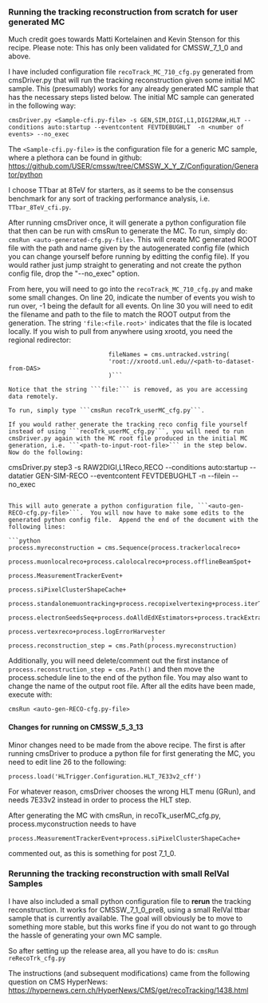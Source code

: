 ### Running the tracking reconstruction from scratch for user generated MC  

Much credit goes towards Matti Kortelainen and Kevin Stenson for this recipe.  Please note: This has only been validated for CMSSW_7_1_0 and above.  

I have included configuration file ```recoTrack_MC_710_cfg.py``` generated from cmsDriver.py that will run the tracking reconstruction given some initial MC sample.  This (presumably) works for any already generated MC sample that has the necessary steps listed below. The initial MC sample can generated in the following way:

```
cmsDriver.py <Sample-cfi.py-file> -s GEN,SIM,DIGI,L1,DIGI2RAW,HLT --conditions auto:startup --eventcontent FEVTDEBUGHLT  -n <number of events> --no_exec
```

The ```<Sample-cfi.py-file>``` is the configuration file for a generic MC sample, where a plethora can be found in github:
https://github.com/USER/cmssw/tree/CMSSW_X_Y_Z/Configuration/Generator/python

I choose TTbar at 8TeV for starters, as it seems to be the consensus benchmark for any sort of tracking performance analysis, i.e. ```TTbar_8TeV_cfi.py```. 

After running cmsDriver once, it will generate a python configuration file that then can be run with cmsRun to generate the MC.  To run, simply do: ```cmsRun <auto-generated-cfg.py-file>```.  This will create MC generated ROOT file with the path and name given by the autogenerated config file (which you can change yourself before running by editting the config file).  If you would rather just jump straight to generating and not create the python config file, drop the "--no_exec" option. 

From here, you will need to go into the ```recoTrack_MC_710_cfg.py``` and make some small changes. On line 20, indicate the number of events you wish to run over, -1 being the default for all events.  On line 30 you will need to edit the filename and path to the file to match the ROOT output from the generation.  The string ```'file:<file.root>'``` indicates that the file is located locally.  If you wish to pull from anywhere using xrootd, you need the regional redirector: 

```process.source = cms.Source("PoolSource",
                            fileNames = cms.untracked.vstring(
                            'root://xrootd.unl.edu//<path-to-dataset-from-DAS>
                            )```

Notice that the string ```file:``` is removed, as you are accessing data remotely.

To run, simply type ```cmsRun recoTrk_userMC_cfg.py```. 

If you would rather generate the tracking reco config file yourself instead of using ```recoTrk_userMC_cfg.py```, you will need to run cmsDriver.py again with the MC root file produced in the initial MC generation, i.e. ```<path-to-input-root-file>``` in the step below.  Now do the following:

```
cmsDriver.py step3 -s RAW2DIGI,L1Reco,RECO --conditions auto:startup --datatier GEN-SIM-RECO --eventcontent FEVTDEBUGHLT -n <number-of-events> --filein <path-to-input-root-file> --no_exec
```

This will auto generate a python configuration file, ```<auto-gen-RECO-cfg.py-file>```.  You will now have to make some edits to the generated python config file.  Append the end of the document with the following lines:

```python
process.myreconstruction = cms.Sequence(process.trackerlocalreco+
                                        process.muonlocalreco+process.calolocalreco+process.offlineBeamSpot+
                                        process.MeasurementTrackerEvent+
                                        process.siPixelClusterShapeCache+
                                        process.standalonemuontracking+process.recopixelvertexing+process.iterTracking+
                                        process.electronSeedsSeq+process.doAlldEdXEstimators+process.trackExtrapolator+
                                        process.vertexreco+process.logErrorHarvester
                                        )
process.reconstruction_step = cms.Path(process.myreconstruction)
```

Additionally, you will need delete/comment out the first instance of ```process.reconstruction_step = cms.Path()``` and then move the process.schedule line to the end of the python file.  You may also want to change the name of the output root file.  After all the edits have been made, execute with:

```cmsRun <auto-gen-RECO-cfg.py-file>```

#### Changes for running on CMSSW_5_3_13

Minor changes need to be made from the above recipe.  The first is after running cmsDriver to produce a python file for first generating the MC, you need to edit line 26 to the following: 
```
process.load('HLTrigger.Configuration.HLT_7E33v2_cff')         
```
For whatever reason, cmsDriver chooses the wrong HLT menu (GRun), and needs 7E33v2 instead in order to process the HLT step.

After generating the MC with cmsRun, in recoTk_userMC_cfg.py,  process.myconstruction needs to have 
```
process.MeasurementTrackerEvent+process.siPixelClusterShapeCache+
```
commented out, as this is something for post 7_1_0.


### Rerunning the tracking reconstruction with small RelVal Samples

I have also included a small python configuration file to **rerun** the tracking reconstruction.  It works for CMSSW_7_1_0_pre8, using a small RelVal ttbar sample that is currently available.  The goal will obviously be to move to something more stable, but this works fine if you do not want to go through the hassle of generating your own MC sample. 

So after setting up the release area, all you have to do is: ```cmsRun reRecoTrk_cfg.py```


The instructions (and subsequent modifications) came from the following question on CMS HyperNews:
https://hypernews.cern.ch/HyperNews/CMS/get/recoTracking/1438.html

